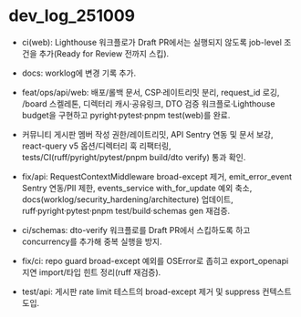 # dev_log_251009

- ci(web): Lighthouse 워크플로가 Draft PR에서는 실행되지 않도록 job-level 조건을 추가(Ready for Review 전까지 스킵).
- docs: worklog에 변경 기록 추가.

- feat/ops/api/web: 배포/롤백 문서, CSP·레이트리밋 분리, request_id 로깅, /board 스켈레톤, 디렉터리 캐시·공유링크, DTO 검증 워크플로·Lighthouse budget을 구현하고 pyright·pytest·pnpm test(web)를 완료.
- 커뮤니티 게시판 멤버 작성 권한/레이트리밋, API Sentry 연동 및 문서 보강, react-query v5 옵션/디렉터리 훅 리팩터링, tests/CI(ruff/pyright/pytest/pnpm build/dto verify) 통과 확인.
- fix/api: RequestContextMiddleware broad-except 제거, emit_error_event Sentry 연동/PII 제한, events_service with_for_update 예외 축소, docs(worklog/security_hardening/architecture) 업데이트, ruff·pyright·pytest·pnpm test/build·schemas gen 재검증.
 - ci/schemas: dto-verify 워크플로를 Draft PR에서 스킵하도록 하고 concurrency를 추가해 중복 실행을 방지.
- fix/ci: repo guard broad-except 예외를 OSError로 좁히고 export_openapi 지연 import/타입 힌트 정리(ruff 재검증).
- test/api: 게시판 rate limit 테스트의 broad-except 제거 및 suppress 컨텍스트 도입.
